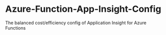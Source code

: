 # Azure-Function-App-Insight-Config
The balanced cost/efficiency config of Application Insight for Azure Functions
